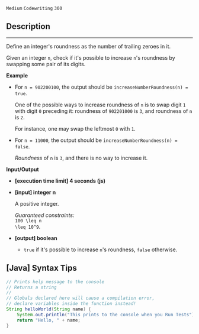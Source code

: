 `Medium`	`Codewriting` 	`300`


## Description

---

Define an integer's roundness as the number of trailing zeroes in it.

Given an integer <code>n</code>, check if it's possible to increase <code>n</code>'s roundness by swapping some pair of its digits.

**Example**

- For <code>n = 902200100</code>, the output should be
  <code>increaseNumberRoundness(n) = true</code>.

  One of the possible ways to increase roundness of <code>n</code> is to swap digit <code>1</code> with digit <code>0</code> preceding it: roundness of <code>902201000</code> is <code>3</code>, and roundness of <code>n</code> is <code>2</code>.

  For instance, one may swap the leftmost <code>0</code> with <code>1</code>.

- For <code>n = 11000</code>, the output should be
  <code>increaseNumberRoundness(n) = false</code>.

  _Roundness_ of <code>n</code> is <code>3</code>, and there is no way to increase it.

**Input/Output**

- **[execution time limit] 4 seconds (js)**

- **[input] integer n**

  A positive integer.

  _Guaranteed constraints:_<br>
  <code type='math/tex'>100 \leq n \leq 10^9</code>.

- **[output] boolean**
  - <code>true</code> if it's possible to increase <code>n</code>'s roundness, <code>false</code> otherwise.

## [Java] Syntax Tips

``` java
// Prints help message to the console
// Returns a string
// 
// Globals declared here will cause a compilation error,
// declare variables inside the function instead!
String helloWorld(String name) {
    System.out.println("This prints to the console when you Run Tests");
    return "Hello, " + name;
}
```
